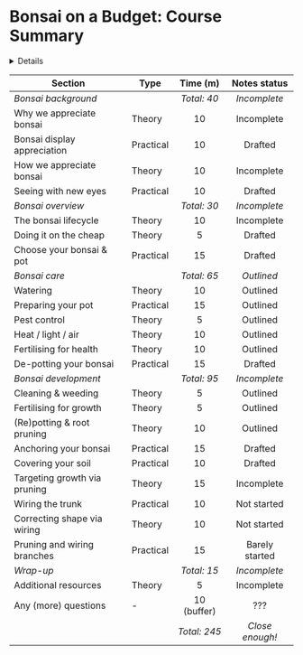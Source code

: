 # Bonsai on a Budget: Course Summary

<details>

## Meta - hide/remove before sharing

### Why this page
I'd like to keep this separate:
a. to make it easy to print before the session, and
a. to allow me to tweak the timings without affecting content-related files

### To do
+ Is there any way to make columns hideable?
	- If so: apply it to the "notes status" column, and add a "target start time" column
+ Add numbering?
+ Add indents for sub-sections?  Is this possible in github md?
+ Remove "notes status" section once all sections are in good shape

</details>

| **Section**                      | **Type**  | **Time (m)** | Notes status |
|----------------------------------|-----------|:------------:|:---------------:|
| *Bonsai background*              |           | *Total: 40* | *Incomplete* |
| Why we appreciate bonsai         | Theory    | 10 | Incomplete |
| Bonsai display appreciation      | Practical | 10 | Drafted |
| How we appreciate bonsai         | Theory    | 10 | Incomplete |
| Seeing with new eyes             | Practical | 10 | Drafted |
| *Bonsai overview*                |           | *Total: 30* | *Incomplete* |
| The bonsai lifecycle             | Theory    | 10 | Incomplete |
| Doing it on the cheap            | Theory    | 5 | Drafted |
| Choose your bonsai & pot         | Practical | 15 | Drafted |
| *Bonsai care*                    |           | *Total: 65* | *Outlined* |
| Watering                         | Theory    | 10 | Outlined |
| Preparing your pot               | Practical | 15 | Outlined |
| Pest control                     | Theory    | 5 | Outlined |
| Heat / light / air               | Theory    | 10 | Outlined |
| Fertilising for health           | Theory    | 10 | Outlined |
| De-potting your bonsai           | Practical | 15 | Drafted |
| *Bonsai development*             |           | *Total: 95* | *Incomplete* |
| Cleaning & weeding               | Theory    | 5 | Outlined |
| Fertilising for growth           | Theory    | 5 | Outlined |
| (Re)potting & root pruning       | Theory    | 10 | Outlined |
| Anchoring your bonsai            | Practical | 15 | Drafted |
| Covering your soil               | Practical | 10 | Drafted |
| Targeting growth via pruning     | Theory    | 15 | Incomplete |
| Wiring the trunk                 | Practical | 10 | Not started |
| Correcting shape via wiring      | Theory    | 10 | Not started |
| Pruning and wiring branches      | Practical | 15 | Barely started |
| *Wrap-up*                        |           | *Total: 15* | *Incomplete* |
| Additional resources             | Theory    | 5 | Incomplete |
| Any (more) questions             | - | 10 (buffer) | ??? |
|                                  |           | *Total: 245* | *Close enough!* |
